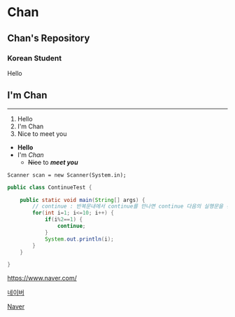 # Chan
## Chan's Repository
### Korean Student
Hello 

I'm Chan
---
***
1. Hello
2. I'm Chan
3. Nice to meet you

+ **Hello**
+ I'm _Chan_
  + ~~Nice~~ to ___meet you___

`Scanner scan = new Scanner(System.in);`

```java
public class ContinueTest {

	public static void main(String[] args) {
		// continue : 반복문내에서 continue를 만나면 continue 다음의 실행문을 건너뛴다.
		for(int i=1; i<=10; i++) {
			if(i%2==1) {
				continue;
			}
			System.out.println(i);
		}
	}

}
```

<https://www.naver.com/>


[네이버](https://www.naver.com/)


[Naver](https://www.naver.com/, "검색 사이트")
